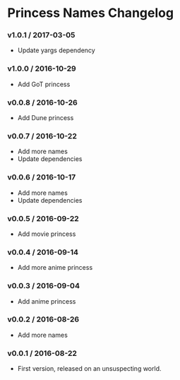 Princess Names Changelog
========================

### v1.0.1 / 2017-03-05

 - Update yargs dependency

### v1.0.0 / 2016-10-29

 - Add GoT princess

### v0.0.8 / 2016-10-26

 - Add Dune princess

### v0.0.7 / 2016-10-22

 - Add more names
 - Update dependencies

### v0.0.6 / 2016-10-17

 - Add more names
 - Update dependencies

### v0.0.5 / 2016-09-22

 - Add movie princess

### v0.0.4 / 2016-09-14

 - Add more anime princess

### v0.0.3 / 2016-09-04

 - Add anime princess

### v0.0.2 / 2016-08-26

 - Add more names

### v0.0.1 / 2016-08-22

 - First version, released on an unsuspecting world.
